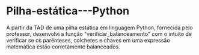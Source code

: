 # Pilha-estática---Python
A partir da TAD de uma pilha estática em linguagem Python, fornecida pelo professor, desenvolvi a função "verificar_balanceamento" com o intuito de verificar se os parênteses, colchetes e chaves em uma expressão matemática estão corretamente balanceados.
